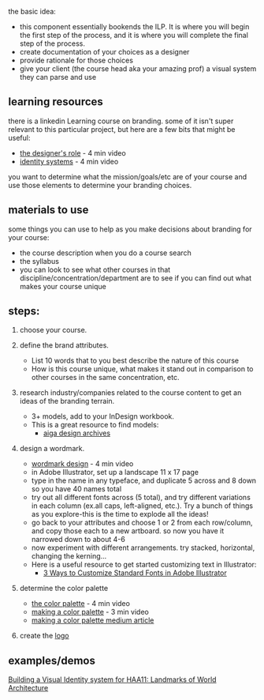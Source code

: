 

the basic idea:
* this component essentially bookends the ILP. It is where you will begin the first step of the process, and it is where you will complete the final step of the process.
* create documentation of your choices as a designer
* provide rationale for those choices
* give your client (the course head aka your amazing prof) a visual system they can parse and use

## learning resources
there is a linkedin Learning course on branding. some of it isn't super relevant to this particular project, but here are a few bits that might be useful:
* [the designer's role](https://www.linkedin.com/learning/brand-design-foundations/the-designer-s-role?autoplay=true&resume=false&u=2194065) - 4 min video
* [identity systems](https://www.linkedin.com/learning/brand-design-foundations/identity-systems?autoplay=true&resume=false&u=2194065) - 4 min video

you want to determine what the mission/goals/etc are of your course and use those elements to determine your branding choices. 

## materials to use
some things you can use to help as you make decisions about branding for your course:
* the course description when you do a course search
* the syllabus
* you can look to see what other courses in that discipline/concentration/department are to see if you can find out what makes your course unique

## steps:
1. choose your course.
2. define the brand attributes. 
    * List 10 words that to you best describe the nature of this course
    * How is this course unique, what makes it stand out in comparison to other courses in the same concentration, etc.
3. research industry/companies related to the course content to get an ideas of the branding terrain.
    * 3+ models, add to your InDesign workbook.
    * This is a great resource to find models:
        * [aiga design archives](http://designarchives.aiga.org/#/entries/corporate%20identity/_/grid/relevance/asc/0/54/90)

5. design a wordmark.

    * [wordmark design](https://www.linkedin.com/learning/brand-design-foundations/wordmark?resume=false&u=2194065) - 4 min video
    * in Adobe Illustrator, set up a landscape 11 x 17 page
    * type in the name in any typeface, and duplicate 5 across and 8 down so you have 40 names total
    * try out all different fonts across (5 total), and try different variations in each column (ex.all caps, left-aligned, etc.). Try a bunch of things as you explore-this is the time to explode all the ideas!
    * go back to your attributes and choose 1 or 2 from each row/column, and copy those each to a new artboard. so now you have it narrowed down to about 4-6
    * now experiment with different arrangements. try stacked, horizontal, changing the kerning...
    * Here is a useful resource to get started customizing text in Illustrator:
        * [3 Ways to Customize Standard Fonts in Adobe Illustrator](https://www.shutterstock.com/blog/customize-standard-fonts-adobe-illustrator)
        
6. determine the color palette
    * [the color palette](https://www.linkedin.com/learning/brand-design-foundations/the-color-palette?autoplay=true&resume=false&u=2194065) - 4 min video
    * [making a color palette](https://www.linkedin.com/learning/brand-design-foundations/making-a-color-palette?autoplay=true&resume=false&u=2194065) - 3 min video
    * [making a color palette medium article](https://medium.com/@greggunn/how-to-make-your-own-color-palettes-712959fbf021)
7. create the [logo ](/AB6DqY5vSXiK2pfoM5W49A)

## examples/demos

[Building a Visual Identity system for HAA11: Landmarks of World Architecture](https://hackmd.io/@ll-summer-23/ByDSmDa53/edit)